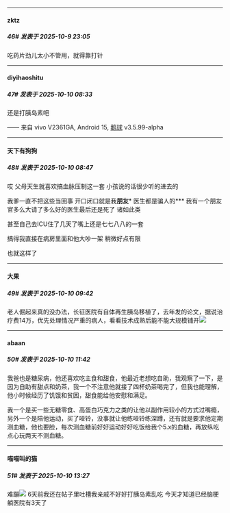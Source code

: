 ﻿
*****

####  zktz  
##### 46#       发表于 2025-10-9 23:05

吃药片劲儿太小不管用，就得靠打针


*****

####  diyihaoshitu  
##### 47#       发表于 2025-10-10 08:33

还是打胰岛素吧

—— 来自 vivo V2361GA, Android 15, [鹅球](https://www.pgyer.com/xfPejhuq) v3.5.99-alpha


*****

####  天下有狗狗  
##### 48#       发表于 2025-10-10 08:47

哎 父母天生就喜欢搞血脉压制这一套 小孩说的话很少听的进去的

我爹一直不把这些当回事 开口闭口就是我**朋友*** 医生都是骗人的*** 我有一个朋友官多么大请了多么好的医生最后还是死了 诸如此类

甚至自己去ICU住了几天了嘴上还是七七八八的一套

搞得我直接在病房里面和他大吵一架 稍微好点有限

也就这样了


*****

####  大果  
##### 49#       发表于 2025-10-10 09:42

老人倔起来真的没办法，长征医院有自体再生胰岛移植了，去年发的论文，据说治疗费14万，优先处理情况严重的病人，看看技术成熟后能不能大规模铺开<img src="https://static.stage1st.com/image/smiley/face2017/001.png" referrerpolicy="no-referrer">


*****

####  abaan  
##### 50#       发表于 2025-10-10 11:42

我爸也是糖尿病，他还喜欢吃主食和甜食，他最近老想吃自助，我观察了一下，是因为自助有甜点和奶茶，我一个不注意他就接了四杯奶茶喝完了，但我也能理解，他小时候经历了饥饿和贫困，甜食能给他安慰和满足。

我一个是买一些无糖零食、高蛋白巧克力之类的让他以副作用较小的方式过嘴瘾，另外一个是陪他运动，买了哑铃，没事就让他练哑铃练深蹲，还有就是要求他定期测血糖，他也要脸，每次测血糖前好好运动好好吃饭给我个5.x的血糖，再放纵吃点心玩两天不测血糖。


*****

####  喵喵叫的猫  
##### 51#       发表于 2025-10-10 13:27

难蹦<img src="https://static.stage1st.com/image/smiley/face2017/001.png" referrerpolicy="no-referrer">
6天前我还在帖子里吐槽我亲戚不好好打胰岛素乱吃
今天才知道已经脑梗躺医院有3天了

